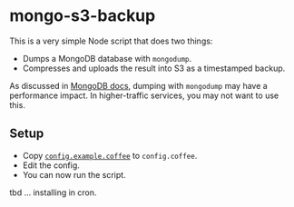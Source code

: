 # mongo-s3-backup

This is a very simple Node script that does two things:

* Dumps a MongoDB database with `mongodump`.
* Compresses and uploads the result into S3 as a timestamped backup.

As discussed in [MongoDB docs](http://docs.mongodb.org/manual/core/backups/#backup-with-mongodump), dumping with `mongodump` may have a performance impact. In higher-traffic services, you may not want to use this.

## Setup

* Copy [`config.example.coffee`](config.example.coffee) to `config.coffee`.
* Edit the config.
* You can now run the script.

tbd … installing in cron.
